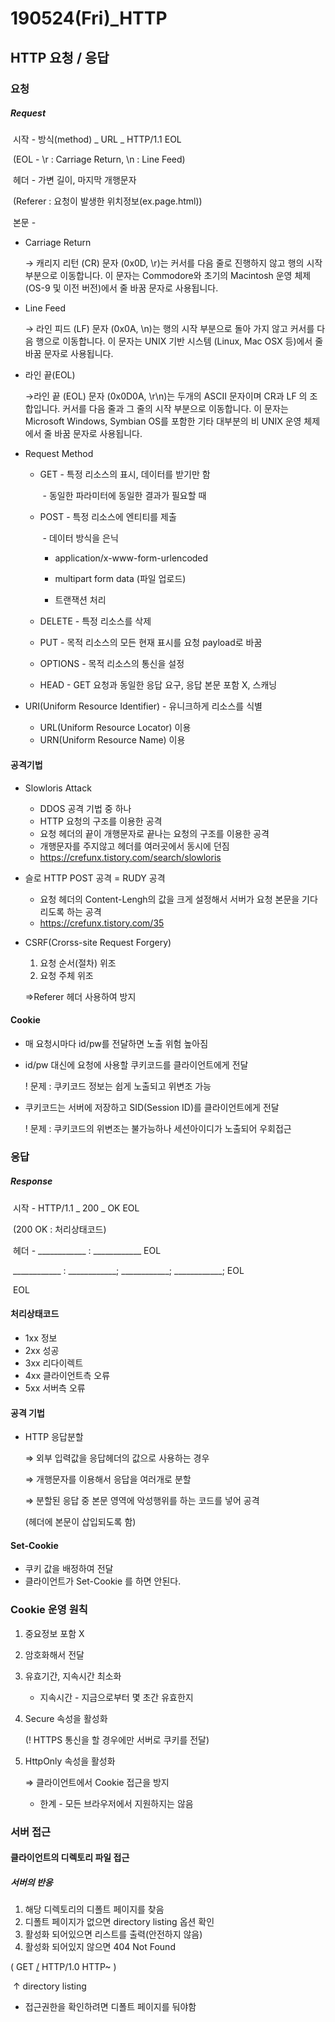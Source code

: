 # 190524(Fri)_HTTP

## HTTP 요청 / 응답

### 요청

##### 	Request

​		시작 - 방식(method) _ URL _ HTTP/1.1 EOL

​					(EOL - \r : Carriage Return, \n : Line Feed)

​		헤더 - 가변 길이, 마지막 개행문자

​				(Referer : 요청이 발생한 위치정보(ex.page.html))

​		본문 - 

- Carriage Return

  → 캐리지 리턴 (CR) 문자 (0x0D, \r)는 커서를 다음 줄로 진행하지 않고 행의 시작 부분으로 이동합니다. 이 문자는 Commodore와 초기의 Macintosh 운영 체제 (OS-9 및 이전 버전)에서 줄 바꿈 문자로 사용됩니다. 

- Line Feed

  → 라인 피드 (LF) 문자 (0x0A, \n)는 행의 시작 부분으로 돌아 가지 않고 커서를 다음 행으로 이동합니다. 이 문자는 UNIX 기반 시스템 (Linux, Mac OSX 등)에서 줄 바꿈 문자로 사용됩니다.

- 라인 끝(EOL)

  →라인 끝 (EOL) 문자 (0x0D0A, \r\n)는 두개의 ASCII 문자이며 CR과 LF 의 조합입니다. 커서를 다음 줄과 그 줄의 시작 부분으로 이동합니다. 이 문자는 Microsoft Windows, Symbian OS를 포함한 기타 대부분의 비 UNIX 운영 체제에서 줄 바꿈 문자로 사용됩니다.

- Request Method

  - GET - 특정 리소스의 표시, 데이터를 받기만 함

    ​		- 동일한 파라미터에 동일한 결과가 필요할 때

  - POST - 특정 리소스에 엔티티를 제출

    ​		   - 데이터 방식을 은닉

    - application/x-www-form-urlencoded

    - multipart form data (파일 업로드)

    - 트랜잭션 처리

  - DELETE - 특정 리소스를 삭제

  - PUT - 목적 리소스의 모든 현재 표시를 요청 payload로 바꿈

  - OPTIONS - 목적 리소스의 통신을 설정

  - HEAD - GET 요청과 동일한 응답 요구, 응답 본문 포함 X, 스캐닝

- URI(Uniform Resource Identifier) - 유니크하게 리소스를 식별 

  - URL(Uniform Resource Locator) 이용
  - URN(Uniform Resource Name) 이용

#### 공격기법

- Slowloris Attack

  - DDOS 공격 기법 중 하나
  - HTTP 요청의 구조를 이용한 공격
  - 요청 헤더의 끝이 개행문자로 끝나는 요청의 구조를 이용한 공격
  - 개행문자를 주지않고 헤더를 여러곳에서 동시에 던짐
  - <https://crefunx.tistory.com/search/slowloris>

- 슬로 HTTP POST 공격 = RUDY 공격

  - 요청 헤더의 Content-Lengh의 값을 크게 설정해서 서버가 요청 본문을 기다리도록 하는 공격
  - <https://crefunx.tistory.com/35>

- CSRF(Crorss-site Request Forgery)

  1. 요청 순서(절차) 위조
  2. 요청 주체 위조

  ⇒Referer 헤더 사용하여 방지

#### Cookie

- 매 요청시마다 id/pw를 전달하면 노출 위험 높아짐

- id/pw 대신에 요청에 사용할 쿠키코드를 클라이언트에게 전달

  ! 문제 : 쿠키코드 정보는 쉽게 노출되고 위변조 가능

- 쿠키코드는 서버에 저장하고 SID(Session ID)를 클라이언트에게 전달

  ! 문제 : 쿠키코드의 위변조는 불가능하나 세션아이디가 노출되어 우회접근

### 응답

##### 	Response

​		시작 - HTTP/1.1 _ 200 _ OK EOL

​					(200 OK : 처리상태코드)

​		헤더 - ____________ : ____________ EOL

​				   ____________ : ____________; ____________; ____________; EOL

​				   EOL

#### 처리상태코드

- 1xx 정보
- 2xx 성공
- 3xx 리다이렉트
- 4xx 클라이언트측 오류
- 5xx 서버측 오류

#### 공격 기법

- HTTP 응답분할

  ⇒ 외부 입력값을 응답헤더의 값으로 사용하는 경우

  ⇒ 개행문자를 이용해서 응답을 여러개로 분할

  ⇒ 분할된 응답 중 본문 영역에 악성행위를 하는 코드를 넣어 공격

  (헤더에 본문이 삽입되도록 함)

#### Set-Cookie

- 쿠키 값을 배정하여 전달
- 클라이언트가 Set-Cookie 를 하면 안된다.

### 

### Cookie 운영 원칙

1. 중요정보 포함 X

2. 암호화해서 전달

3. 유효기간, 지속시간 최소화

   - 지속시간 - 지금으로부터 몇 초간 유효한지

4. Secure 속성을 활성화

   (! HTTPS 통신을 할 경우에만 서버로 쿠키를 전달)

5. HttpOnly 속성을 활성화

   ⇒ 클라이언트에서 Cookie 접근을 방지

   - 한계 - 모든 브라우저에서 지원하지는 않음

### 서버 접근

#### 클라이언트의 디렉토리 파일 접근

##### 서버의 반응

1. 해당 디렉토리의 디폴트 페이지를 찾음
2. 디폴트 페이지가 없으면 directory listing 옵션 확인
3. 활성화 되어있으면 리스트를 출력(안전하지 않음)
4. 활성화 되어있지 않으면 404 Not Found

( GET <u>/</u> HTTP/1.0 HTTP~ )

​          ↑ directory listing

- 접근권한을 확인하려면 디폴트 페이지를 둬야함